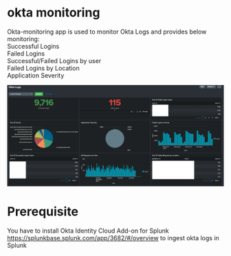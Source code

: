 # okta monitoring
Okta-monitoring app is used to monitor Okta Logs and provides below monitoring: <br />
Successful Logins<br />
Failed Logins<br />
Successful/Failed Logins by user<br />
Failed Logins by Location<br />
Application Severity<br />


![Screenshot](Screen%20Shot%202022-05-11%20at%202.42.05%20PM.png)

# Prerequisite
You have to install Okta Identity Cloud Add-on for Splunk https://splunkbase.splunk.com/app/3682/#/overview to ingest okta logs in Splunk
